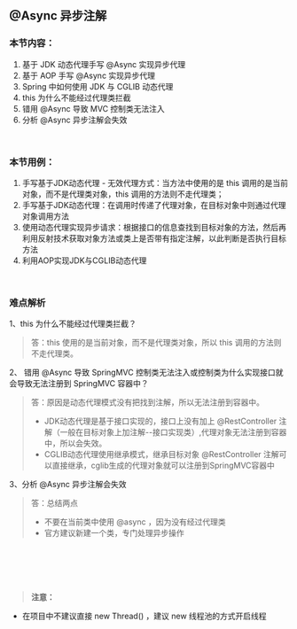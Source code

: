 ## @Async 异步注解

### 本节内容：

1. 基于 JDK 动态代理手写 @Async 实现异步代理
2. 基于 AOP 手写 @Async 实现异步代理
3. Spring 中如何使用 JDK 与 CGLIB 动态代理
4. this 为什么不能经过代理类拦截
5. 错用 @Async 导致 MVC 控制类无法注入
6. 分析 @Async 异步注解会失效

<br>

### 本节用例：

1. 手写基于JDK动态代理 - 无效代理方式：当方法中使用的是 this 调用的是当前对象，而不是代理类对象，this 调用的方法则不走代理类；
2. 手写基于JDK动态代理：在调用时传递了代理对象，在目标对象中则通过代理对象调用方法
3. 使用动态代理实现异步请求：根据接口的信息查找到目标对象的方法，然后再利用反射技术获取对象方法或类上是否带有指定注解，以此判断是否执行目标方法
4. 利用AOP实现JDK与CGLIB动态代理

<br>

### 难点解析

1、this 为什么不能经过代理类拦截？

> 答：this 使用的是当前对象，而不是代理类对象，所以 this 调用的方法则不走代理类。

2、 错用 @Async 导致 SpringMVC 控制类无法注入或控制类为什么实现接口就会导致无法注册到 SpringMVC 容器中？

> 答：原因是动态代理模式没有把找到注解，所以无法注册到容器中。
> - JDK动态代理是基于接口实现的，接口上没有加上 @RestController 注解（一般在目标对象上加注解--接口实现类）,代理对象无法注册到容器中，所以会失效。
> - CGLIB动态代理使用继承模式，继承目标对象 @RestController 注解可以直接继承，cglib生成的代理对象就可以注册到SpringMVC容器中

3、分析 @Async 异步注解会失效
> 答：总结两点
> - 不要在当前类中使用 @async ，因为没有经过代理类
> - 官方建议新建一个类，专门处理异步操作


<br>
<br>
<br>
<br>



> **注意：**
- 在项目中不建议直接 new Thread() ，建议 new 线程池的方式开启线程